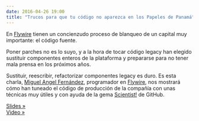 ```yaml
---
date: 2016-04-26 19:00
title: "Trucos para que tu código no aparezca en los Papeles de Panamá"
---
```


En [Flywire](https://www.flywire.com) tienen un concienzudo proceso de blanqueo de un capital muy importante: el código fuente.

Poner parches no es lo suyo, y a la hora de tocar código legacy han elegido sustituir componentes enteros de la plataforma y prepararse para no tener mala prensa en los próximos años.

Sustituir, reescribir, refactorizar componentes legacy es duro. Es esta charla, [Miguel Angel Fernández](https://twitter.com/elmendalerenda), programador en [Flywire](https://www.flywire.com), nos mostrará cómo han tuneado el código de producción de la compañía con unas técnicas muy útiles y con ayuda de la gema [Scientist!](https://github.com/github/scientist) de GitHub.

[Slides »](https://github.com/elmendalerenda/valenciarb_panamapapers)  
[Video »](https://youtu.be/PNvWKcw4b_M)
